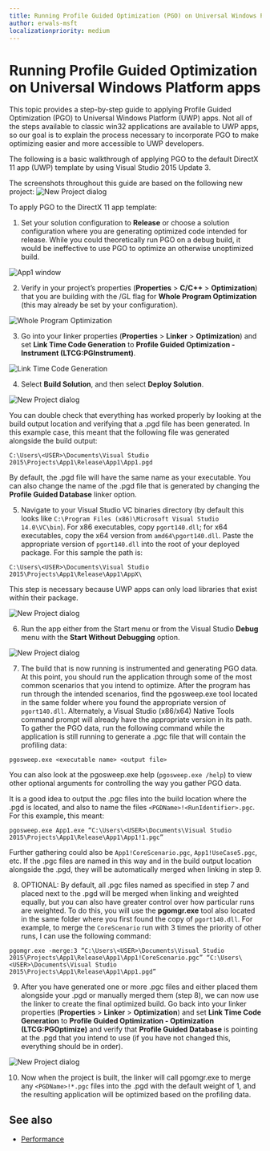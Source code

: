 ```yaml
---
title: Running Profile Guided Optimization (PGO) on Universal Windows Platform (UWP) apps
author: erwals-msft
localizationpriority: medium
---
```


# Running Profile Guided Optimization on Universal Windows Platform apps 
 
This topic provides a step-by-step guide to applying Profile Guided Optimization (PGO) to Universal Windows Platform (UWP) apps. Not all of the steps available to classic win32 applications are available to UWP apps, so our goal is to explain the process necessary to incorporate PGO to make optimizing easier and more accessible to UWP developers.

The following is a basic walkthrough of applying PGO to the default DirectX 11 app (UWP) template by using Visual Studio 2015 Update 3.
 
The screenshots throughout this guide are based on the following new project:
![New Project dialog](images/pgo-001.png)

To apply PGO to the DirectX 11 app template:

1. Set your solution configuration to **Release** or choose a solution configuration where you are generating optimized code intended for release. While you could theoretically run PGO on a debug build, it would be ineffective to use PGO to optimize an otherwise unoptimized build. 
 
 ![App1 window](images/pgo-002.png)
 
2. Verify in your project’s properties (**Properties** > **C/C++** > **Optimization**) that you are building with the /GL flag for **Whole Program Optimization** (this may already be set by your configuration).

 ![Whole Program Optimization](images/pgo-003.png)

3. Go into your linker properties (**Properties** > **Linker** > **Optimization**) and set **Link Time Code Generation** to **Profile Guided Optimization - Instrument (LTCG:PGInstrument)**.
 
 ![Link Time Code Generation](images/pgo-004.png)

4. Select **Build Solution**, and then select **Deploy Solution**. 

 ![New Project dialog](images/pgo-005.png)
 
 You can double check that everything has worked properly by looking at the build output location and verifying that a .pgd file has been generated. In this example case, this meant that the following file was generated alongside the build output:
 
 `C:\Users\<USER>\Documents\Visual Studio 2015\Projects\App1\Release\App1\App1.pgd`

 By default, the .pgd file will have the same name as your executable. You can also change the name of the .pgd file that is generated by changing the **Profile Guided Database** linker option. 
 
5. Navigate to your Visual Studio VC binaries directory (by default this looks like `C:\Program Files (x86)\Microsoft Visual Studio 14.0\VC\bin`). For x86 executables, copy `pgort140.dll`; for x64 executables, copy the x64 version from `amd64\pgort140.dll`. Paste the appropriate version of `pgort140.dll` into the root of your deployed package. For this sample the path is:

 `C:\Users\<USER>\Documents\Visual Studio 2015\Projects\App1\Release\App1\AppX\`

 This step is necessary because UWP apps can only load libraries that exist within their package.

 ![New Project dialog](images/pgo-006.png)
 
6. Run the app either from the Start menu or from the Visual Studio **Debug** menu with the **Start Without Debugging** option. 

 ![New Project dialog](images/pgo-007.png)
 
7. The build that is now running is instrumented and generating PGO data. At this point, you should run the application through some of the most common scenarios that you intend to optimize. After the program has run through the intended scenarios, find the pgosweep.exe tool located in the same folder where you found the appropriate version of `pgort140.dll`. Alternately, a Visual Studio (x86/x64) Native Tools command prompt will already have the appropriate version in its path. To gather the PGO data, run the following command while the application is still running to generate a .pgc file that will contain the profiling data:
 
  `pgosweep.exe <executable name> <output file>` 
 
  You can also look at the pgosweep.exe help (`pgosweep.exe /help`) to view other optional arguments for controlling the way you gather PGO data.
 
  It is a good idea to output the .pgc files into the build location where the .pgd is located, and also to name the files `<PGDName>!<RunIdentifier>.pgc`. For this example, this meant:
 
  ```
  pgosweep.exe App1.exe “C:\Users\<USER>\Documents\Visual Studio 2015\Projects\App1\Release\App1\App1!1.pgc”
  ```
 
  Further gathering could also be `App1!CoreScenario.pgc`, `App1!UseCase5.pgc`, etc. If the .pgc files are named in this way and in the build output location alongside the .pgd, they will be automatically merged when linking in step 9.
 
8. OPTIONAL: By default, all .pgc files named as specified in step 7 and placed next to the .pgd will be merged when linking and weighted equally, but you can also have greater control over how particular runs are weighted. To do this, you will use the **pgomgr.exe** tool also located in the same folder where you first found the copy of `pgort140.dll`. For example, to merge the `CoreScenario` run with 3 times the priority of other runs, I can use the following command:
 
 ```
 pgomgr.exe -merge:3 “C:\Users\<USER>\Documents\Visual Studio 2015\Projects\App1\Release\App1\App1!CoreScenario.pgc” “C:\Users\<USER>\Documents\Visual Studio 2015\Projects\App1\Release\App1\App1.pgd”
 ```
 
9. After you have generated one or more .pgc files and either placed them alongside your .pgd or manually merged them (step 8), we can now use the linker to create the final optimized build. Go back into your linker properties (**Properties** > **Linker** > **Optimization**) and set **Link Time Code Generation** to **Profile Guided Optimization - Optimization (LTCG:PGOptimize)** and verify that **Profile Guided Database** is pointing at the .pgd that you intend to use (if you have not changed this, everything should be in order).

 ![New Project dialog](images/pgo-009.png)
 
10. Now when the project is built, the linker will call pgomgr.exe to merge any `<PGDName>!*.pgc` files into the .pgd with the default weight of 1, and the resulting application will be optimized based on the profiling data.

## See also
- [Performance](performance-and-xaml-ui.md)

 


